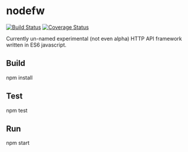 # nodefw
[![Build Status](https://travis-ci.org/drewzh/nodefw.svg?branch=master)](https://travis-ci.org/drewzh/nodefw)
[![Coverage Status](https://coveralls.io/repos/drewzh/nodefw/badge.svg?branch=develop&service=github)](https://coveralls.io/github/drewzh/nodefw?branch=master)

Currently un-named experimental (not even alpha) HTTP API framework written in ES6 javascript.

## Build
npm install

## Test
npm test

## Run
npm start

